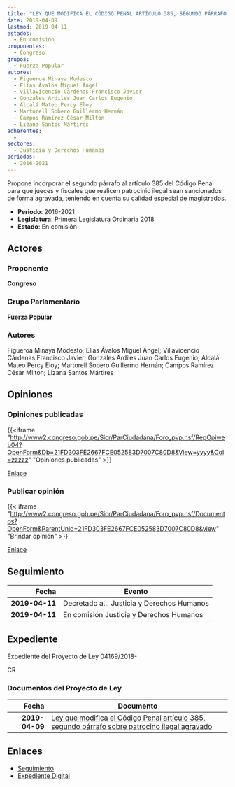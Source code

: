 ```yaml
---
title: "LEY QUE MODIFICA EL CÓDIGO PENAL ARTÍCULO 385, SEGUNDO PÁRRAFO SOBRE PATROCINIO ILEGAL AGRAVADO"
date: 2019-04-09
lastmod: 2019-04-11
estados: 
  - En comisión
proponentes: 
  - Congreso
grupos: 
  - Fuerza Popular
autores: 
  - Figueroa Minaya Modesto
  - Elías Ávalos Miguel Ángel
  - Villavicencio Cárdenas Francisco Javier
  - Gonzales Ardiles Juan Carlos Eugenio
  - Alcalá Mateo Percy Eloy
  - Martorell Sobero Guillermo Hernán
  - Campos Ramírez César Milton
  - Lizana Santos Mártires
adherentes: 
  - 
sectores: 
  - Justicia y Derechos Humanos
periodos: 
  - 2016-2021
---
```


Propone incorporar el segundo párrafo al artículo 385 del Código Penal para que jueces y fiscales que realicen patrocinio ilegal sean sancionados de forma agravada, teniendo en cuenta su calidad especial de magistrados.

- **Periodo**: 2016-2021
- **Legislatura**: Primera Legislatura Ordinaria 2018
- **Estado**: En comisión

## Actores

### Proponente

**Congreso**

### Grupo Parlamentario

**Fuerza Popular**

### Autores

Figueroa Minaya Modesto; Elías Ávalos Miguel Ángel; Villavicencio Cárdenas Francisco Javier; Gonzales Ardiles Juan Carlos Eugenio; Alcalá Mateo Percy Eloy; Martorell Sobero Guillermo Hernán; Campos Ramírez César Milton; Lizana Santos Mártires


## Opiniones

### Opiniones publicadas

{{<iframe "http://www2.congreso.gob.pe/Sicr/ParCiudadana/Foro_pvp.nsf/RepOpiweb04?OpenForm&Db=21FD303FE2667FCE052583D7007C80D8&View=yyyy&Col=zzzzz" "Opiniones publicadas" >}}

[Enlace](http://www2.congreso.gob.pe/Sicr/ParCiudadana/Foro_pvp.nsf/RepOpiweb04?OpenForm&Db=21FD303FE2667FCE052583D7007C80D8&View=yyyy&Col=zzzzz)
### Publicar opinión

{{< iframe "http://www2.congreso.gob.pe/Sicr/ParCiudadana/Foro_pvp.nsf/Documentos?OpenForm&ParentUnid=21FD303FE2667FCE052583D7007C80D8&view" "Brindar opinión" >}}

[Enlace](http://www2.congreso.gob.pe/Sicr/ParCiudadana/Foro_pvp.nsf/Documentos?OpenForm&ParentUnid=21FD303FE2667FCE052583D7007C80D8&view)

## Seguimiento

| Fecha | Evento |
|------:|--------|
| **2019-04-11** | Decretado a... Justicia y Derechos Humanos|
| **2019-04-11** | En comisión Justicia y Derechos Humanos|


## Expediente

Expediente del Proyecto de Ley 04169/2018-

CR


### Documentos del Proyecto de Ley

| Fecha | Documento |
|------:|--------|
| **2019-04-09** | [Ley que modifica el Código Penal artículo 385, segundo párrafo sobre patrocino ilegal agravado](http://www.leyes.congreso.gob.pe/Documentos/2016_2021/Proyectos_de_Ley_y_de_Resoluciones_Legislativas/PL0416920190409.pdf) |

## Enlaces 

- [Seguimiento](http://www2.congreso.gob.pe/Sicr/TraDocEstProc/CLProLey2016.nsf/f7fff46988ca05b1052578e100829cc7/3e9032aca1638cf3052583d700832c3c?OpenDocument)
- [Expediente Digital](http://www2.congreso.gob.pe/Sicr/TraDocEstProc/CLProLey2016.nsf/f7fff46988ca05b1052578e100829cc7/3e9032aca1638cf3052583d700832c3c?OpenDocument&Click=05257FB7005EB655.eb71d0cf91d8294e05256cdf006b5706/$Body/0.1C6C)
